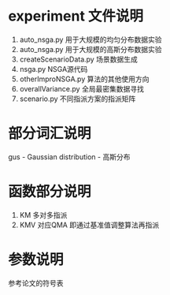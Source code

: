 # experiment 文件说明
1. auto_nsga.py 用于大规模的均匀分布数据实验
2. auto_nsga.py 用于大规模的高斯分布数据实验
3. createScenarioData.py 场景数据生成
4. nsga.py NSGA源代码
5. otherImproNSGA.py 算法的其他使用方向
6. overallVariance.py 全局最密集数据寻找
7. scenario.py 不同指派方案的指派矩阵

# 部分词汇说明
gus - Gaussian distribution - 高斯分布

# 函数部分说明
1. KM 多对多指派
2. KMV 对应QMA 即通过基准值调整算法再指派

# 参数说明
参考论文的符号表
